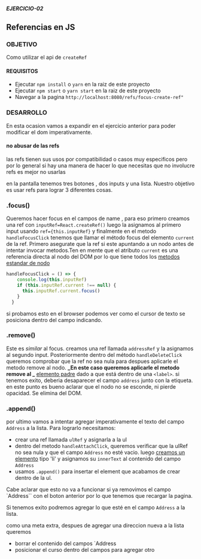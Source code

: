 ##### EJERCICIO-02

## Referencias en JS

### OBJETIVO

Como utilizar el api de `createRef`

#### REQUISITOS

* Ejecutar `npm install` o `yarn` en la raiz de este proyecto
* Ejecutar `npm start` o `yarn start` en la raiz de este proyecto
* Navegar a la pagina `http://localhost:8080/refs/focus-create-ref"`

### DESARROLLO

En esta ocasion vamos a expandir en el ejercicio anterior para poder modificar el dom imperativamente.

 #### no abusar de las refs
las refs tienen sus usos por compatibilidad o casos muy especificos pero por lo general si hay una manera de hacer lo que necesitas que no involucre refs es mejor no usarlas

en la pantalla tenemos tres botones , dos inputs  y una lista. Nuestro objetivo es usar refs para lograr 3 diferentes cosas.

### .focus()

Queremos hacer focus en el campos de name , para eso primero creamos una ref  con ```inputRef=React.createRef()``` luego la asignamos al primero input  usando ```ref={this.inputRef}``` y finalmente en el metodo ```handleFocusClick``` tenemos que llamar el método focus del elemento ```current``` de la ref. Primero asegurate que la ref si este apuntando a un nodo antes de intentar invocar metodos.Ten en mente que el atributo ```current``` es una referencia directa al nodo del DOM por lo que tiene todos los [metodos estandar de nodo]('https://developer.mozilla.org/en-US/docs/Web/API/Node#Methods')

```js
handleFocusClick = () => {
    console.log(this.inputRef)
    if (this.inputRef.current !== null) {
      this.inputRef.current.focus()
    }
  }
  ```
si probamos esto en el browser podemos ver como el cursor de texto se posiciona dentro del campo indicando.


### .remove()

Este es _similar_ al focus.
creamos una ref llamada `addressRef`  y la asignamos al segundo input.
Posteriormente dentro del método `handleDeleteClick`  queremos comprobar que la ref no sea nula para despues aplicarle el metodo remove al nodo.
**_En este caso queremos aplicarle el metodo remove al  _** [elemento padre]('https://developer.mozilla.org/en-US/docs/Web/API/Node) dado a que está dentro de una `<label>`.
si tenemos exito, deberia desaparecer el campo `address` junto con la etiqueta.
en este punto es bueno aclarar que el nodo no se esconde, ni pierde opacidad. Se elimina del DOM.


### .append()

por ultimo vamos a intentar agregar imperativamente el texto del campo ```Address``` a la lista.  Para lograrlo necesitamos:
- crear una ref llamada `ulRef` y asignarla a la ul
- dentro del metodo `handleAttachClick`, queremos verificar que la ulRef no sea nula y que el  campo `Address` no esté vacio. luego [creamos un elemento]('https://developer.mozilla.org/en-US/docs/Web/API/Document/createElement')  tipo 'li' y asignamos su `innerText` al contenido del campo `Address`
- usamos `.append()` para insertar el element que acabamos de crear dentro de la ul.

Cabe aclarar que esto no va a funcionar si ya removimos el campo `Address`` con el boton anterior por lo que tenemos que recargar la pagina.

Si tenemos exito podremos agregar lo que esté en el campo `Address` a la lista.

como una meta extra, despues de agregar una direccion nueva a la lista queremos
- borrar el contenido del campos `Address
- posicionar el curso dentro del campos para agregar otro


